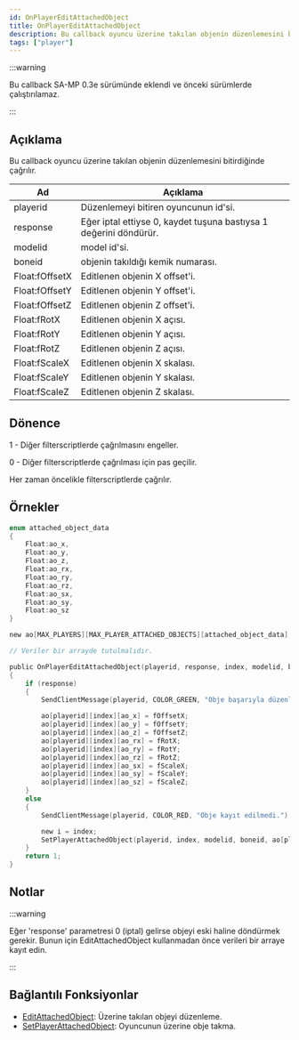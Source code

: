 ```yaml
---
id: OnPlayerEditAttachedObject
title: OnPlayerEditAttachedObject
description: Bu callback oyuncu üzerine takılan objenin düzenlemesini bitirdiğinde çağrılır.
tags: ["player"]
---
```


:::warning

Bu callback SA-MP 0.3e sürümünde eklendi ve önceki sürümlerde çalıştırılamaz.

:::

## Açıklama

Bu callback oyuncu üzerine takılan objenin düzenlemesini bitirdiğinde çağrılır.

| Ad          | Açıklama                                                   |
| -------------- | ------------------------------------------------------------- |
| playerid       | Düzenlemeyi bitiren oyuncunun id'si.                 |
| response       | Eğer iptal ettiyse 0, kaydet tuşuna bastıysa 1 değerini döndürür. |
| modelid        | model id'si.              |
| boneid         | objenin takıldığı kemik numarası.               |
| Float:fOffsetX | Editlenen objenin X offset'i.          |
| Float:fOffsetY | Editlenen objenin Y offset'i.          |
| Float:fOffsetZ | Editlenen objenin Z offset'i.          |
| Float:fRotX    | Editlenen objenin X açısı.       |
| Float:fRotY    | Editlenen objenin Y açısı.       |
| Float:fRotZ    | Editlenen objenin Z açısı.        |
| Float:fScaleX  | Editlenen objenin X skalası.           |
| Float:fScaleY  | Editlenen objenin Y skalası.           |
| Float:fScaleZ  | Editlenen objenin Z skalası.           |

## Dönence

1 - Diğer filterscriptlerde çağrılmasını engeller.

0 - Diğer filterscriptlerde çağrılması için pas geçilir.

Her zaman öncelikle filterscriptlerde çağrılır.

## Örnekler

```c
enum attached_object_data
{
    Float:ao_x,
    Float:ao_y,
    Float:ao_z,
    Float:ao_rx,
    Float:ao_ry,
    Float:ao_rz,
    Float:ao_sx,
    Float:ao_sy,
    Float:ao_sz
}

new ao[MAX_PLAYERS][MAX_PLAYER_ATTACHED_OBJECTS][attached_object_data];

// Veriler bir arrayde tutulmalıdır.

public OnPlayerEditAttachedObject(playerid, response, index, modelid, boneid, Float:fOffsetX, Float:fOffsetY, Float:fOffsetZ, Float:fRotX, Float:fRotY, Float:fRotZ, Float:fScaleX, Float:fScaleY, Float:fScaleZ)
{
    if (response)
    {
        SendClientMessage(playerid, COLOR_GREEN, "Obje başarıyla düzenlendi ve kaydedildi.");

        ao[playerid][index][ao_x] = fOffsetX;
        ao[playerid][index][ao_y] = fOffsetY;
        ao[playerid][index][ao_z] = fOffsetZ;
        ao[playerid][index][ao_rx] = fRotX;
        ao[playerid][index][ao_ry] = fRotY;
        ao[playerid][index][ao_rz] = fRotZ;
        ao[playerid][index][ao_sx] = fScaleX;
        ao[playerid][index][ao_sy] = fScaleY;
        ao[playerid][index][ao_sz] = fScaleZ;
    }
    else
    {
        SendClientMessage(playerid, COLOR_RED, "Obje kayıt edilmedi.");

        new i = index;
        SetPlayerAttachedObject(playerid, index, modelid, boneid, ao[playerid][i][ao_x], ao[playerid][i][ao_y], ao[playerid][i][ao_z], ao[playerid][i][ao_rx], ao[playerid][i][ao_ry], ao[playerid][i][ao_rz], ao[playerid][i][ao_sx], ao[playerid][i][ao_sy], ao[playerid][i][ao_sz]);
    }
    return 1;
}
```

## Notlar

:::warning

Eğer 'response' parametresi 0 (iptal) gelirse objeyi eski haline döndürmek gerekir. Bunun için EditAttachedObject kullanmadan önce verileri bir arraye kayıt edin.

:::

## Bağlantılı Fonksiyonlar

- [EditAttachedObject](../functions/EditAttachedObject.md): Üzerine takılan objeyi düzenleme.
- [SetPlayerAttachedObject](../functions/SetPlayerAttachedObject.md): Oyuncunun üzerine obje takma.
